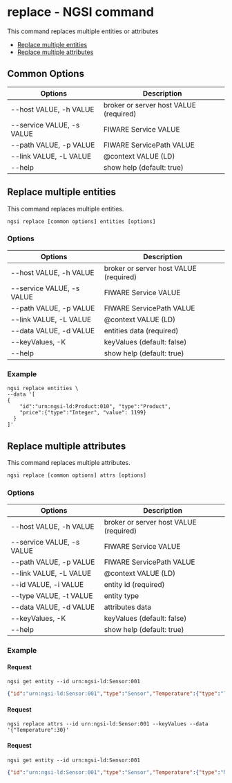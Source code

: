 # replace - NGSI command

This command replaces multiple entities or attributes

-   [Replace multiple entities](#replace-multiple-entities)
-   [Replace multiple attributes](#replace-multiple-attributes)

## Common Options

| Options                   | Description                            |
| ------------------------- | -------------------------------------- |
| --host VALUE, -h VALUE    | broker or server host VALUE (required) |
| --service VALUE, -s VALUE | FIWARE Service VALUE                   |
| --path VALUE, -p VALUE    | FIWARE ServicePath VALUE               |
| --link VALUE, -L VALUE    | @context VALUE (LD)                    |
| --help                    | show help (default: true)              |

<a name="replace-multiple-entities"></a>

## Replace multiple entities

This command replaces multiple entities.

```console
ngsi replace [common options] entities [options]
```

### Options

| Options                   | Description                            |
| ------------------------- | -------------------------------------- |
| --host VALUE, -h VALUE    | broker or server host VALUE (required) |
| --service VALUE, -s VALUE | FIWARE Service VALUE                   |
| --path VALUE, -p VALUE    | FIWARE ServicePath VALUE               |
| --link VALUE, -L VALUE    | @context VALUE (LD)                    |
| --data VALUE, -d VALUE    | entities data (required)               |
| --keyValues, -K           | keyValues (default: false)             |
| --help                    | show help (default: true)              |

### Example

```console
ngsi replace entities \
--data '[
{
    "id":"urn:ngsi-ld:Product:010", "type":"Product",
    "price":{"type":"Integer", "value": 1199}
  }
]'
```

<a name="replace-multiple-attributes"></a>

## Replace multiple attributes

This command replaces multiple attributes.

```console
ngsi replace [common options] attrs [options]
```

### Options

| Options                   | Description                            |
| ------------------------- | -------------------------------------- |
| --host VALUE, -h VALUE    | broker or server host VALUE (required) |
| --service VALUE, -s VALUE | FIWARE Service VALUE                   |
| --path VALUE, -p VALUE    | FIWARE ServicePath VALUE               |
| --link VALUE, -L VALUE    | @context VALUE (LD)                    |
| --id VALUE, -i VALUE      | entity id (required)                   |
| --type VALUE, -t VALUE    | entity type                            |
| --data VALUE, -d VALUE    | attributes data                        |
| --keyValues, -K           | keyValues (default: false)             |
| --help                    | show help (default: true)              |

### Example

#### Request

```console
ngsi get entity --id urn:ngsi-ld:Sensor:001
```

```json
{"id":"urn:ngsi-ld:Sensor:001","type":"Sensor","Temperature":{"type":"Text","value":"30","metadata":{}}}
```

#### Request

```console
ngsi replace attrs --id urn:ngsi-ld:Sensor:001 --keyValues --data '{"Temperature":30}'
```

#### Request

```console
ngsi get entity --id urn:ngsi-ld:Sensor:001
```

```json
{"id":"urn:ngsi-ld:Sensor:001","type":"Sensor","Temperature":{"type":"Number","value":30,"metadata":{}}}
```
